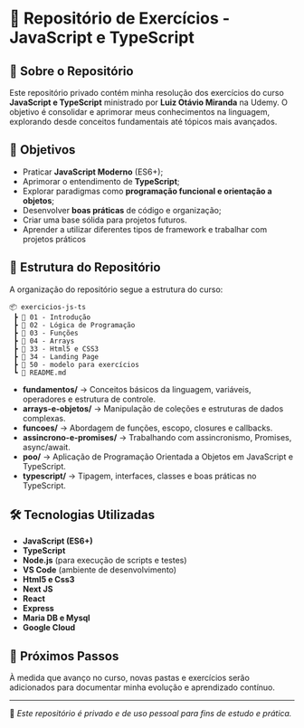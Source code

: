 # 📌 Repositório de Exercícios - JavaScript e TypeScript

## 📖 Sobre o Repositório

Este repositório privado contém minha resolução dos exercícios do curso **JavaScript e TypeScript** ministrado por **Luiz Otávio Miranda** na Udemy. O objetivo é consolidar e aprimorar meus conhecimentos na linguagem, explorando desde conceitos fundamentais até tópicos mais avançados.

## 🎯 Objetivos

- Praticar **JavaScript Moderno** (ES6+);
- Aprimorar o entendimento de **TypeScript**;
- Explorar paradigmas como **programação funcional e orientação a objetos**;
- Desenvolver **boas práticas** de código e organização;
- Criar uma base sólida para projetos futuros.
- Aprender a utilizar diferentes tipos de framework e trabalhar com projetos práticos

## 📂 Estrutura do Repositório

A organização do repositório segue a estrutura do curso:

```text
📦 exercicios-js-ts
 ┣ 📂 01 - Introdução
 ┣ 📂 02 - Lógica de Programação
 ┣ 📂 03 - Funções
 ┣ 📂 04 - Arrays
 ┣ 📂 33 - Html5 e CSS3
 ┣ 📂 34 - Landing Page
 ┣ 📂 50 - modelo para exercícios
 ┗ 📜 README.md
```

- **fundamentos/** → Conceitos básicos da linguagem, variáveis, operadores e estrutura de controle.
- **arrays-e-objetos/** → Manipulação de coleções e estruturas de dados complexas.
- **funcoes/** → Abordagem de funções, escopo, closures e callbacks.
- **assincrono-e-promises/** → Trabalhando com assincronismo, Promises, async/await.
- **poo/** → Aplicação de Programação Orientada a Objetos em JavaScript e TypeScript.
- **typescript/** → Tipagem, interfaces, classes e boas práticas no TypeScript.

## 🛠️ Tecnologias Utilizadas

- **JavaScript (ES6+)**
- **TypeScript**
- **Node.js** (para execução de scripts e testes)
- **VS Code** (ambiente de desenvolvimento)
- **Html5 e Css3**
- **Next JS**
- **React**
- **Express**
- **Maria DB e Mysql**
- **Google Cloud**

## 🚀 Próximos Passos

À medida que avanço no curso, novas pastas e exercícios serão adicionados para documentar minha evolução e aprendizado contínuo.

---

📌 *Este repositório é privado e de uso pessoal para fins de estudo e prática.*
